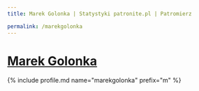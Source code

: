 ```yaml
---
title: Marek Golonka | Statystyki patronite.pl | Patromierz

permalink: /marekgolonka
---
```


# [Marek Golonka](https://patronite.pl/marekgolonka)

{% include profile.md name="marekgolonka" prefix="m" %}
